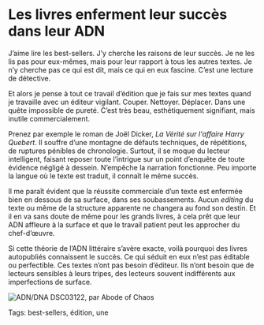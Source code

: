# Les livres enferment leur succès dans leur ADN

J’aime lire les best-sellers. J’y cherche les raisons de leur succès. Je ne les lis pas pour eux-mêmes, mais pour leur rapport à tous les autres textes. Je n’y cherche pas ce qui est dit, mais ce qui en eux fascine. C’est une lecture de détective.

Et alors je pense à tout ce travail d’édition que je fais sur mes textes quand je travaille avec un éditeur vigilant. Couper. Nettoyer. Déplacer. Dans une quête impossible de pureté. C’est très beau, esthétiquement signifiant, mais inutile commercialement.

Prenez par exemple le roman de Joël Dicker, *La Vérité sur l'affaire Harry Quebert*. Il souffre d’une montagne de défauts techniques, de répétitions, de ruptures pénibles de chronologie. Surtout, il se moque du lecteur intelligent, faisant reposer toute l’intrigue sur un point d’enquête de toute évidence négligé à dessein. N’empêche la narration fonctionne. Peu importe la langue où le texte est traduit, il connaît le même succès.

Il me paraît évident que la réussite commerciale d’un texte est enfermée bien en dessous de sa surface, dans ses soubassements. Aucun *editing* du texte ou même de la structure apparente ne changera au fond son destin. Et il en va sans doute de même pour les grands livres, à cela prêt que leur ADN affleure à la surface et que le travail patient peut les approcher du chef-d’œuvre.

Si cette théorie de l’ADN littéraire s’avère exacte, voilà pourquoi des livres autopubliés connaissent le succès. Ce qui séduit en eux n’est pas éditable ou perfectible. Ces textes n’ont pas besoin d’éditeur. Ils n’ont besoin que de lecteurs sensibles à leurs tripes, des lecteurs souvent indifférents aux imperfections de surface.

![ADN/DNA DSC03122, par Abode of Chaos](http://blog.tcrouzet.comhttps://tcrouzet.com/images_tc/2014/01/adn-630x472.jpg)



Tags: best-sellers, édition, une